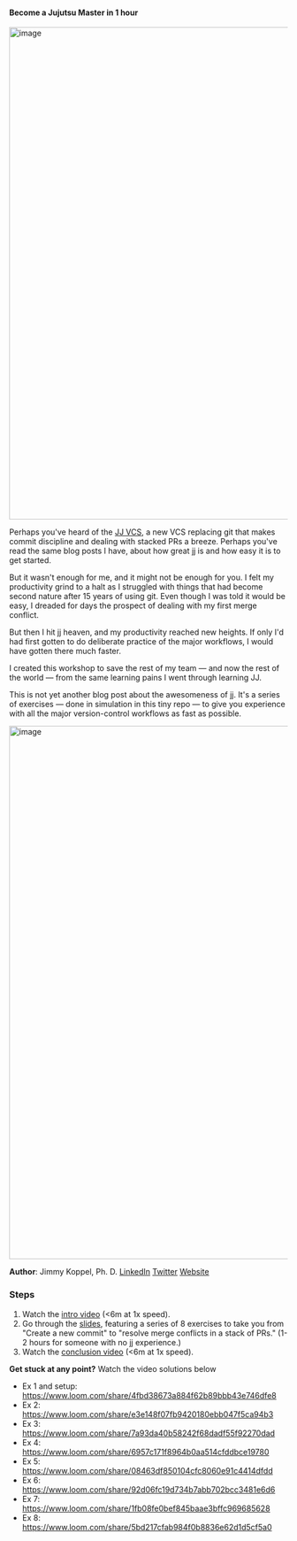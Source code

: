 #### Become a Jujutsu Master in 1 hour

<img width="1641" height="890" alt="image" src="https://github.com/user-attachments/assets/6e4449d2-2eea-44a1-9a87-b01293958df5" />



Perhaps you've heard of the [JJ VCS](https://jj-vcs.github.io/), a new VCS replacing git that makes commit discipline and dealing with stacked PRs a breeze. Perhaps you've read the same blog posts I have, about how great jj is and how easy it is to get started.

But it wasn't enough for me, and it might not be enough for you. I felt my productivity grind to a halt as I struggled with things that had become second nature after 15 years of using git. Even though I was told it would be easy, I dreaded for days the prospect of dealing with my first merge conflict.

But then I hit jj heaven, and my productivity reached new heights. If only I'd had first gotten to do deliberate practice of the major workflows, I would have gotten there much faster.

I created this workshop to save the rest of my team — and now the rest of the world — from the same learning pains I went through learning JJ.

This is not yet another blog post about the awesomeness of jj.  It's a series of exercises — done in simulation in this tiny repo — to give you experience with all the major version-control workflows as fast as possible.

<img width="1721" height="964" alt="image" src="https://github.com/user-attachments/assets/16b7d9a1-203d-4e79-8b5c-6de72e54df84" />

**Author**: Jimmy Koppel, Ph. D. [LinkedIn](www.linkedin.com/in/james-koppel-ph-d-0527b654) [Twitter](www.twitter.com/jimmykoppel) [Website](www.jameskoppel.com)

### Steps

1. Watch the [intro video](https://www.loom.com/share/1adbbf11a1c547e5acc972abf9b8ffd9) (<6m at 1x speed).
2. Go through the [slides](https://docs.google.com/presentation/d/1OhpeQdj86QVCpIhax-4sXPoP5wRP5zrVR3VY0t6n5BQ/edit?slide=id.p#slide=id.p),  featuring a series of 8 exercises to take you from "Create a new commit" to "resolve merge conflicts in a stack of PRs." (1-2 hours for someone with no jj experience.)
3. Watch the [conclusion video](https://www.loom.com/share/0bc37a81b493496587d7e6910505163f) (<6m at 1x speed).


**Get stuck at any point?** Watch the video solutions below

* Ex 1 and setup: https://www.loom.com/share/4fbd38673a884f62b89bbb43e746dfe8
* Ex 2: https://www.loom.com/share/e3e148f07fb9420180ebb047f5ca94b3
* Ex 3: https://www.loom.com/share/7a93da40b58242f68dadf55f92270dad
* Ex 4: https://www.loom.com/share/6957c171f8964b0aa514cfddbce19780
* Ex 5: https://www.loom.com/share/08463df850104cfc8060e91c4414dfdd
* Ex 6: https://www.loom.com/share/92d06fc19d734b7abb702bcc3481e6d6
* Ex 7: https://www.loom.com/share/1fb08fe0bef845baae3bffc969685628
* Ex 8: https://www.loom.com/share/5bd217cfab984f0b8836e62d1d5cf5a0
